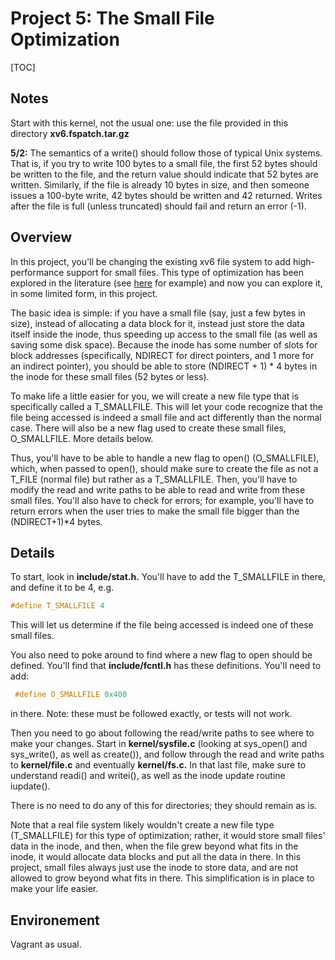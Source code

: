 # Project 5: The Small File Optimization
[TOC]

## Notes

Start with this kernel, not the usual one: use the file provided in this directory **xv6.fspatch.tar.gz**

**5/2:** The semantics of a write() should follow those of typical Unix systems. That is, if you try to write 100 bytes to a small file, the first 52 bytes should be written to the file, and the return value should indicate that 52 bytes are written. Similarly, if the file is already 10 bytes in size, and then someone issues a 100-byte write, 42 bytes should be written and 42 returned. Writes after the file is full (unless truncated) should fail and return an error (-1).

## Overview

In this project, you'll be changing the existing xv6 file system to add high-performance support for small files. This type of optimization has been explored in the literature (see [here](https://www.usenix.org/legacy/publications/library/proceedings/ana97/full_papers/ganger/ganger.pdf) for example) and now you can explore it, in some limited form, in this project.

The basic idea is simple: if you have a small file (say, just a few bytes in size), instead of allocating a data block for it, instead just store the data itself inside the inode, thus speeding up access to the small file (as well as saving some disk space). Because the inode has some number of slots for block addresses (specifically, NDIRECT for direct pointers, and 1 more for an indirect pointer), you should be able to store (NDIRECT + 1) * 4 bytes in the inode for these small files (52 bytes or less).

To make life a little easier for you, we will create a new file type that is specifically called a T_SMALLFILE. This will let your code recognize that the file being accessed is indeed a small file and act differently than the normal case. There will also be a new flag used to create these small files, O_SMALLFILE. More details below.

Thus, you'll have to be able to handle a new flag to open() (O_SMALLFILE), which, when passed to open(), should make sure to create the file as not a T_FILE (normal file) but rather as a T_SMALLFILE. Then, you'll have to modify the read and write paths to be able to read and write from these small files. You'll also have to check for errors; for example, you'll have to return errors when the user tries to make the small file bigger than the (NDIRECT+1)*4 bytes.

## Details

To start, look in **include/stat.h.** You'll have to add the T_SMALLFILE in there, and define it to be 4, e.g.

```c
#define T_SMALLFILE 4
```

This will let us determine if the file being accessed is indeed one of these small files.

You also need to poke around to find where a new flag to open should be defined. You'll find that **include/fcntl.h** has these definitions. You'll need to add:

```c
 #define O_SMALLFILE 0x400
```

in there. Note: these must be followed exactly, or tests will not work.

Then you need to go about following the read/write paths to see where to make your changes. Start in **kernel/sysfile.c** (looking at sys_open() and sys_write(), as well as create()), and follow through the read and write paths to **kernel/file.c** and eventually **kernel/fs.c.** In that last file, make sure to understand readi() and writei(), as well as the inode update routine iupdate().

There is no need to do any of this for directories; they should remain as is.

Note that a real file system likely wouldn't create a new file type (T_SMALLFILE) for this type of optimization; rather, it would store small files' data in the inode, and then, when the file grew beyond what fits in the inode, it would allocate data blocks and put all the data in there. In this project, small files always just use the inode to store data, and are not allowed to grow beyond what fits in there. This simplification is in place to make your life easier.

## Environement

Vagrant as usual.
